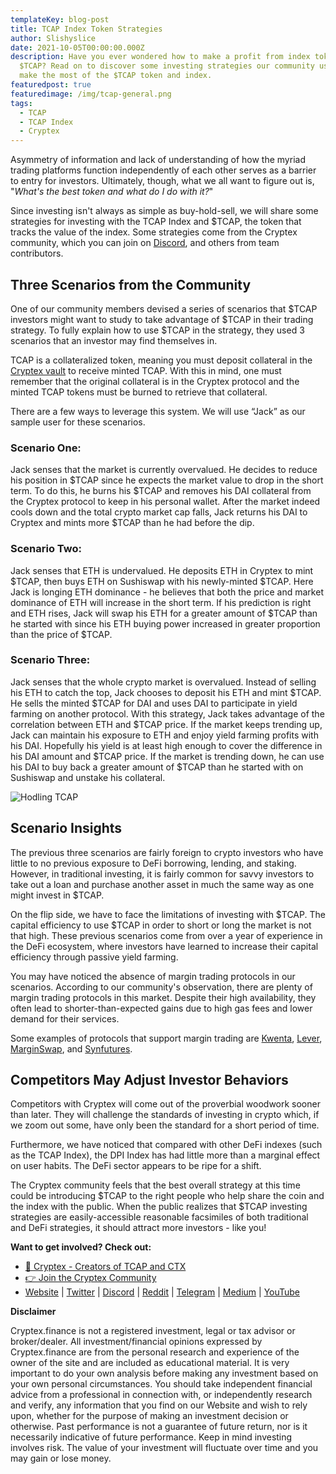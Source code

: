 ```yaml
---
templateKey: blog-post
title: TCAP Index Token Strategies
author: Slishyslice
date: 2021-10-05T00:00:00.000Z
description: Have you ever wondered how to make a profit from index tokens like
  $TCAP? Read on to discover some investing strategies our community uses to
  make the most of the $TCAP token and index.
featuredpost: true
featuredimage: /img/tcap-general.png
tags:
  - TCAP
  - TCAP Index
  - Cryptex
---
```

Asymmetry of information and lack of understanding of how the myriad trading platforms function independently of each other serves as a barrier to entry for investors. Ultimately, though, what we all want to figure out is, "*What's the best token and what do I do with it?*"

Since investing isn't always as simple as buy-hold-sell, we will share some strategies for investing with the TCAP Index and $TCAP, the token that tracks the value of the index. Some strategies come from the Cryptex community, which you can join on [Discord](https://discord.com/invite/b8XgHYbkaN), and others from team contributors.

## Three Scenarios from the Community

One of our community members devised a series of scenarios that $TCAP investors might want to study to take advantage of $TCAP in their trading strategy. To fully explain how to use $TCAP in the strategy, they used 3 scenarios that an investor may find themselves in.

TCAP is a collateralized token, meaning you must deposit collateral in the [Cryptex vault](https://app.cryptex.finance/) to receive minted TCAP. With this in mind, one must remember that the original collateral is in the Cryptex protocol and the minted TCAP tokens must be burned to retrieve that collateral.

There are a few ways to leverage this system. We will use “Jack” as our sample user for these scenarios.

### Scenario One:

Jack senses that the market is currently overvalued. He decides to reduce his position in $TCAP since he expects the market value to drop in the short term. To do this, he burns his $TCAP and removes his DAI collateral from the Cryptex protocol to keep in his personal wallet. After the market indeed cools down and the total crypto market cap falls, Jack returns his DAI to Cryptex and mints more $TCAP than he had before the dip.

### Scenario Two:

Jack senses that ETH is undervalued. He deposits ETH in Cryptex to mint $TCAP, then buys ETH on Sushiswap with his newly-minted $TCAP. Here Jack is longing ETH dominance - he believes that both the price and market dominance of ETH will increase in the short term. If his prediction is right and ETH rises, Jack will swap his ETH for a greater amount of $TCAP than he started with since his ETH buying power increased in greater proportion than the price of $TCAP.

### Scenario Three:

Jack senses that the whole crypto market is overvalued. Instead of selling his ETH to catch the top, Jack chooses to deposit his ETH and mint $TCAP. He sells the minted $TCAP for DAI and uses DAI to participate in yield farming on another protocol. With this strategy, Jack takes advantage of the correlation between ETH and $TCAP price. If the market keeps trending up, Jack can maintain his exposure to ETH and enjoy yield farming profits with his DAI. Hopefully his yield is at least high enough to cover the difference in his DAI amount and $TCAP price. If the market is trending down, he can use his DAI to buy back a greater amount of $TCAP than he started with on Sushiswap and unstake his collateral.

![](/img/hodling-tcap.jpg "Hodling TCAP")

## Scenario Insights

The previous three scenarios are fairly foreign to crypto investors who have little to no previous exposure to DeFi borrowing, lending, and staking. However, in traditional investing, it is fairly common for savvy investors to take out a loan and purchase another asset in much the same way as one might invest in $TCAP.

On the flip side, we have to face the limitations of investing with $TCAP. The capital efficiency to use $TCAP in order to short or long the market is not that high. These previous scenarios come from over a year of experience in the DeFi ecosystem, where investors have learned to increase their capital efficiency through passive yield farming.

You may have noticed the absence of margin trading protocols in our scenarios. According to our community's observation, there are plenty of margin trading protocols in this market. Despite their high availability, they often lead to shorter-than-expected gains due to high gas fees and lower demand for their services.

Some examples of protocols that support margin trading are [Kwenta](https://kwenta.io/shorting), [Lever](https://lever.network/), [MarginSwap](https://marginswap.finance/), and [Synfutures](https://alpha.synfutures.com/#/trade).

## Competitors May Adjust Investor Behaviors

Competitors with Cryptex will come out of the proverbial woodwork sooner than later. They will challenge the standards of investing in crypto which, if we zoom out some, have only been the standard for a short period of time.

Furthermore, we have noticed that compared with other DeFi indexes (such as the TCAP Index), the DPI Index has had little more than a marginal effect on user habits. The DeFi sector appears to be ripe for a shift.

The Cryptex community feels that the best overall strategy at this time could be introducing $TCAP to the right people who help share the coin and the index with the public. When the public realizes that $TCAP investing strategies are easily-accessible reasonable facsimiles of both traditional and DeFi strategies, it should attract more investors - like you!

**Want to get involved? Check out:**

* [👥 Cryptex - Creators of TCAP and CTX](https://cryptex.finance/)
* [👉 Join the Cryptex Community](https://cryptex.finance/#community)
* [Website](https://cryptex.finance/) | [Twitter](https://twitter.com/CryptexFinance) | [Discord](https://discord.gg/b8XgHYbkaN) | [Reddit](https://www.reddit.com/r/TotalCryptoMarketCap/) | [Telegram](https://t.me/cryptexfinance) | [Medium](https://medium.com/cryptexfinance) | [YouTube](https://www.youtube.com/channel/UCdN17zdr5MCDph75srdhutQ)

**Disclaimer**

Cryptex.finance is not a registered investment, legal or tax advisor or broker/dealer. All investment/financial opinions expressed by Cryptex.finance are from the personal research and experience of the owner of the site and are included as educational material. It is very important to do your own analysis before making any investment based on your own personal circumstances. You should take independent financial advice from a professional in connection with, or independently research and verify, any information that you find on our Website and wish to rely upon, whether for the purpose of making an investment decision or otherwise. Past performance is not a guarantee of future return, nor is it necessarily indicative of future performance. Keep in mind investing involves risk. The value of your investment will fluctuate over time and you may gain or lose money.